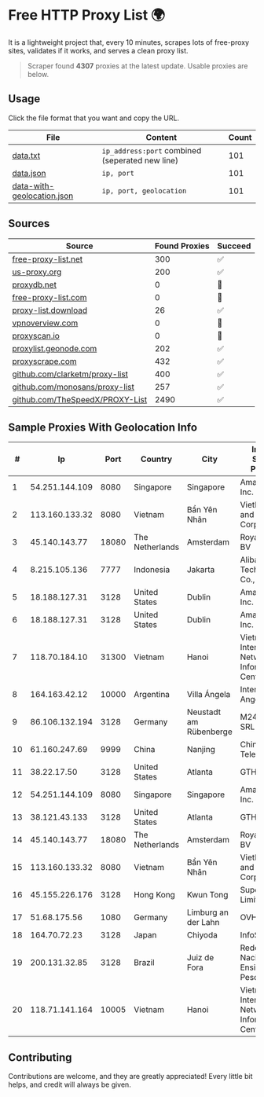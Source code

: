 
# Free HTTP Proxy List 🌍

It is a lightweight project that, every 10 minutes, scrapes lots of free-proxy sites, validates if it works, and serves a clean proxy list.


> Scraper found **4307** proxies at the latest update. Usable proxies are below.

## Usage

Click the file format that you want and copy the URL.


|File|Content|Count|
|----|-------|-----|
|[data.txt](https://raw.githubusercontent.com/themiralay/Proxy-List-World/master/data.txt)|`ip_address:port` combined (seperated new line)|101|
|[data.json](https://raw.githubusercontent.com/themiralay/Proxy-List-World/master/data.json)|`ip, port`|101|
|[data-with-geolocation.json](https://raw.githubusercontent.com/themiralay/Proxy-List-World/master/data-with-geolocation.json)|`ip, port, geolocation`|101|

## Sources

|Source|Found Proxies|Succeed|
|------|-------------|-------|
|[free-proxy-list.net](https://free-proxy-list.net)|300|✅|
|[us-proxy.org](https://www.us-proxy.org)|200|✅|
|[proxydb.net](http://proxydb.net)|0|🚫|
|[free-proxy-list.com](https://free-proxy-list.com/?page=&port=&type%5B%5D=http&type%5B%5D=https&up_time=0&search=Search)|0|🚫|
|[proxy-list.download](https://www.proxy-list.download/HTTP)|26|✅|
|[vpnoverview.com](https://vpnoverview.com/privacy/anonymous-browsing/free-proxy-servers)|0|🚫|
|[proxyscan.io](https://www.proxyscan.io)|0|🚫|
|[proxylist.geonode.com](https://proxylist.geonode.com/api/proxy-list?limit=300&page=1&sort_by=lastChecked&sort_type=desc&protocols=http,https)|202|✅|
|[proxyscrape.com](https://api.proxyscrape.com/v2/?request=displayproxies&protocol=http&timeout=10000&country=all&ssl=all&anonymity=all)|432|✅|
|[github.com/clarketm/proxy-list](https://raw.githubusercontent.com/clarketm/proxy-list/master/proxy-list-raw.txt)|400|✅|
|[github.com/monosans/proxy-list](https://raw.githubusercontent.com/monosans/proxy-list/main/proxies/http.txt)|257|✅|
|[github.com/TheSpeedX/PROXY-List](https://raw.githubusercontent.com/TheSpeedX/PROXY-List/master/http.txt)|2490|✅|


## Sample Proxies With Geolocation Info

|#|Ip|Port|Country|City|Internet Service Provider|
|-|--|----|-------|----|-------------------------|
|1|54.251.144.109|8080|Singapore|Singapore|Amazon.com, Inc.|
|2|113.160.133.32|8080|Vietnam|Bẩn Yên Nhân|VietNam Post and Telecom Corporation|
|3|45.140.143.77|18080|The Netherlands|Amsterdam|RoyaleHosting BV|
|4|8.215.105.136|7777|Indonesia|Jakarta|Alibaba (US) Technology Co., Ltd.|
|5|18.188.127.31|3128|United States|Dublin|Amazon.com, Inc.|
|6|18.188.127.31|3128|United States|Dublin|Amazon.com, Inc.|
|7|118.70.184.10|31300|Vietnam|Hanoi|Vietnam Internet Network Information Center|
|8|164.163.42.12|10000|Argentina|Villa Ángela|Interret Villa Angela SRL|
|9|86.106.132.194|3128|Germany|Neustadt am Rübenberge|M247 Europe SRL|
|10|61.160.247.69|9999|China|Nanjing|China Telecom|
|11|38.22.17.50|3128|United States|Atlanta|GTHost|
|12|54.251.144.109|8080|Singapore|Singapore|Amazon.com, Inc.|
|13|38.121.43.133|3128|United States|Atlanta|GTHost|
|14|45.140.143.77|18080|The Netherlands|Amsterdam|RoyaleHosting BV|
|15|113.160.133.32|8080|Vietnam|Bẩn Yên Nhân|VietNam Post and Telecom Corporation|
|16|45.155.226.176|3128|Hong Kong|Kwun Tong|Superhub Limited|
|17|51.68.175.56|1080|Germany|Limburg an der Lahn|OVH SAS|
|18|164.70.72.23|3128|Japan|Chiyoda|InfoSphere|
|19|200.131.32.85|3128|Brazil|Juiz de Fora|Rede Nacional de Ensino e Pesquisa|
|20|118.71.141.164|10005|Vietnam|Hanoi|Vietnam Internet Network Information Center|



## Contributing

Contributions are welcome, and they are greatly appreciated! Every
little bit helps, and credit will always be given.

